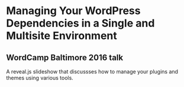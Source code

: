 # Managing Your WordPress Dependencies in a Single and Multisite Environment

## WordCamp Baltimore 2016 talk

A reveal.js slideshow that discussses how to manage your plugins and themes using various tools.